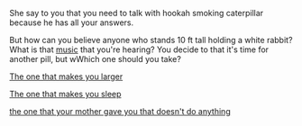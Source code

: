 She say to you that you need to talk with hookah smoking caterpillar because he has
all your answers.

But how can you believe anyone who stands 10 ft tall holding a white rabbit? What is that 
[music](https://www.youtube.com/watch?v=WANNqr-vcx0) that you're hearing?  You decide to that 
it's time for another pill, but wWhich one should you take?

[The one that makes you larger](../super-man/save-the-word.md)

[The one that makes you sleep](../sleep/marshmallow.md)

[the one that your mother gave you that doesn't do anything]()
